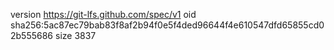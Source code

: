 version https://git-lfs.github.com/spec/v1
oid sha256:5ac87ec79bab83f8af2b94f0e5f4ded96644f4e610547dfd65855cd02b555686
size 3837
